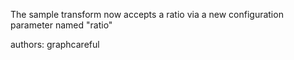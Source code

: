 The sample transform now accepts a ratio via a new configuration parameter named "ratio"

authors: graphcareful
